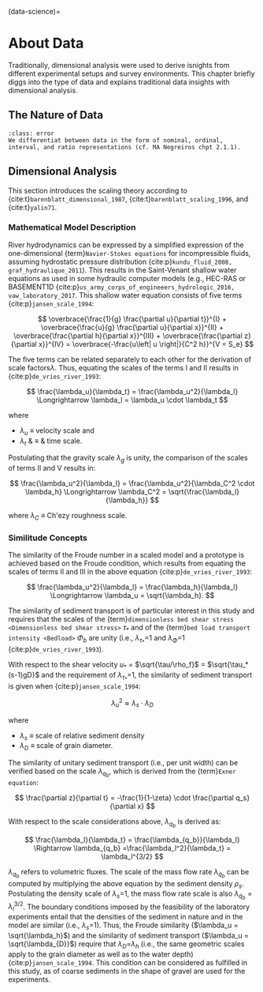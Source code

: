 (data-science)=
# About Data

Traditionally, dimensional analysis were used to derive isnights from different experimental setups and survey environments. This chapter briefly diggs into the type of data and explains traditional data insights with dimensional analysis. 

## The Nature of Data

```{admonition} Under construction - incomplete instructions
:class: error
We differentiat between data in the form of nominal, ordinal, interval, and ratio representations (cf. MA Negreiros chpt 2.1.1).
```


## Dimensional Analysis

This section introduces the scaling theory according to {cite:t}`barenblatt_dimensional_1987`, {cite:t}`barenblatt_scaling_1996`, and {cite:t}`yalin71`.

### Mathematical Model Description

River hydrodynamics can be expressed by a simplified expression of the one-dimensional {term}`Navier-Stokes equations` for incompressible fluids, assuming hydrostatic pressure distribution {cite:p}`kundu_fluid_2008, graf_hydraulique_2011`). This results in the Saint-Venant shallow water equations as used in some hydraulic computer models (e.g., HEC-RAS or BASEMENT1D {cite:p}`us_army_corps_of_engineeers_hydrologic_2016, vaw_laboratory_2017`. This shallow water equation consists of five terms {cite:p}`jansen_scale_1994`:

$$
	\overbrace{\frac{1}{g} \frac{\partial u}{\partial t}}^{I}  +  \overbrace{\frac{u}{g} \frac{\partial u}{\partial x}}^{II}  +  \overbrace{\frac{\partial h}{\partial x}}^{III}  +  \overbrace{\frac{\partial z}{\partial x}}^{IV}   =  \overbrace{-\frac{u\left| u \right|}{C^2 h}}^{V = S_e}
$$

The five terms can be related separately to each other for the derivation of scale factors$\lambda$. Thus, equating the scales of the terms I and II results in {cite:p}`de_vries_river_1993`:

$$
	\frac{\lambda_u}{\lambda_t} = \frac{\lambda_u^2}{\lambda_l} \Longrightarrow \lambda_l = \lambda_u \cdot \lambda_t
$$


where
* $\lambda_u$ $\equiv$ velocity scale and
* $\lambda_t$ & $\equiv$ & time scale.

Postulating that the gravity scale $\lambda_g$ is unity, the comparison of the scales of terms II and V results in:

$$
	\frac{\lambda_u^2}{\lambda_l} = \frac{\lambda_u^2}{\lambda_C^2 \cdot \lambda_h} \Longrightarrow \lambda_C^2 = \sqrt{\frac{\lambda_l}{\lambda_h}}
$$


where $\lambda_C$ $\equiv$ Ch\'ezy roughness scale.

### Similitude Concepts

The similarity of the Froude number in a scaled model and a prototype is achieved based on the Froude condition, which results from equating the scales of terms II and III in the above equation {cite:p}`de_vries_river_1993`:

$$
	\frac{\lambda_u^2}{\lambda_l} = \frac{\lambda_h}{\lambda_l} \Longrightarrow \lambda_u = \sqrt{\lambda_h}.
$$

The similarity of sediment transport is of particular interest in this study and requires that the scales of the {term}`dimensionless bed shear stress <Dimensionless bed shear stress>` $\tau_{*}$ and of the {term}`bed load transport intensity <Bedload>` $\Phi_b$ are unity (i.e., $\lambda_{\tau_*}$=1 and $\lambda_{\Phi}$=1 {cite:p}`de_vries_river_1993`).

With respect to the shear velocity $u_*$ = $\sqrt{\tau/\rho_f}$ = $\sqrt{\tau_*(s-1)gD}$ and the requirement of $\lambda_{\tau_*}$=1, the similarity of sediment transport is given when {cite:p}`jansen_scale_1994`:

$$
	\lambda_u^2 \approx \lambda_s \cdot \lambda_{D}
$$


where
* $\lambda_s$ $\equiv$ scale of relative sediment density
* $\lambda_{D}$ $\equiv$ scale of grain diameter.


The similarity of unitary sediment transport (i.e., per unit width) can be verified based on the scale $\lambda_{q_b}$, which is derived from the {term}`Exner equation`:

$$
	\frac{\partial z}{\partial t} = -\frac{1}{1-\zeta} \cdot \frac{\partial q_s}{\partial x}
$$

With respect to the scale considerations above, $\lambda_{q_b}$ is derived as:

$$
	\frac{\lambda_l}{\lambda_t} = \frac{\lambda_{q_b}}{\lambda_l} \Rightarrow \lambda_{q_b} =\frac{\lambda_l^2}{\lambda_t} = \lambda_l^{3/2}
$$

$\lambda_{q_b}$ refers to volumetric fluxes. The scale of the mass flow rate $\lambda_{\dot{q}_b}$ can be computed by multiplying the above equation by the sediment density $\rho_s$. Postulating the density scale of $\lambda_{s}$=1, the mass flow rate scale is also $\lambda_{\dot{q}_b}= \lambda_l^{3/2}$.
The boundary conditions imposed by the feasibility of the laboratory experiments entail that the densities of the sediment in nature and in the model are similar (i.e., $\lambda_s$=1). Thus, the Froude similarity ($\lambda_u = \sqrt{\lambda_h}$) and the similarity of sediment transport ($\lambda_u = \sqrt{\lambda_{D}}$) require that $\lambda_{D}$=$\lambda_h$ (i.e., the same geometric scales apply to the grain diameter as well as to the water depth) {cite:p}`jansen_scale_1994`. This condition can be considered as fulfilled in this study, as of coarse sediments in the shape of gravel are used for the experiments.
